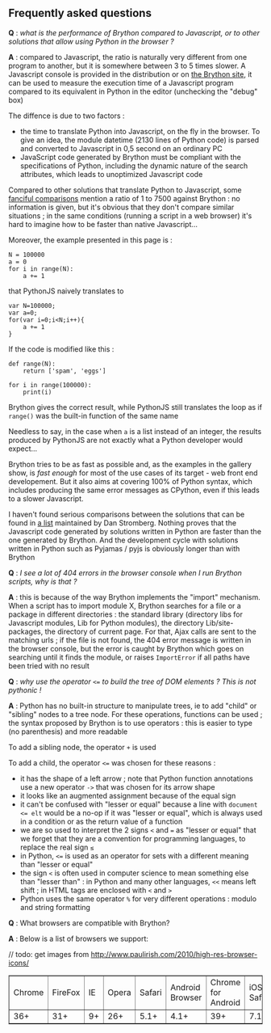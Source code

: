 Frequently asked questions
--------------------------

__Q__ : _what is the performance of Brython compared to Javascript, or to other solutions that allow using Python in the browser ?_

__A__ : compared to Javascript, the ratio is naturally very different from one program to another, but it is somewhere between 3 to 5 times slower. A Javascript console is provided in the distribution or on [the Brython site](http://brython.info/tests/js_console.html), it can be used to measure the execution time of a Javascript program compared to its equivalent in Python in the editor (unchecking the "debug" box)

The diffence is due to two factors :

- the time to translate Python into Javascript, on the fly in the browser. To give an idea, the module datetime (2130 lines of Python code) is parsed and converted to Javascript in 0,5 second on an ordinary PC
- JavaScript code generated by Brython must be compliant with the specifications of Python, including the dynamic nature of the search attributes, which leads to unoptimized Javascript code

Compared to other solutions that translate Python to Javascript, some [fanciful comparisons](http://pyppet.blogspot.fr/2013/11/brython-vs-pythonjs.html) mention a ratio of 1 to 7500 against Brython : no information is given, but it's obvious that they don't compare similar situations ; in the same conditions (running a script in a web browser) it's hard to imagine how to be faster than native Javascript...

Moreover, the example presented in this page is :

    N = 100000
    a = 0
    for i in range(N):
        a += 1

that PythonJS naively translates to

    var N=100000;
    var a=0;
    for(var i=0;i<N;i++){
        a += 1
    }

If the code is modified like this :

    def range(N):
        return ['spam', 'eggs']
    
    for i in range(100000):
        print(i)

Brython gives the correct result, while PythonJS still translates the loop as if `range()` was the built-in function of the same name

Needless to say, in the case when `a` is a list instead of an integer, the results produced by PythonJS are not exactly what a Python developer would expect...

Brython tries to be as fast as possible and, as the examples in the gallery show, is _fast enough_ for most of the use cases of its target - web front end developement. But it also aims at covering 100% of Python syntax, which includes producing the same error messages as CPython, even if this leads to a slower Javascript.

I haven't found serious comparisons between the solutions that can be found in [a list](http://stromberg.dnsalias.org/~strombrg/pybrowser/python-browser.html) maintained by Dan Stromberg. Nothing proves that the Javascript code generated by solutions written in Python are faster than the one generated by Brython. And the development cycle with solutions written in Python such as Pyjamas / pyjs is obviously longer than with Brython

__Q__ : _I see a lot of 404 errors in the browser console when I run Brython scripts, why is that ?_

__A__ : this is because of the way Brython implements the "import" mechanism. When a script has to import module X, Brython searches for a file or a package in different directories : the standard library (directory libs for Javascript modules, Lib for Python modules), the directory Lib/site-packages, the directory of current page. For that, Ajax calls are sent to the matching urls ; if the file is not found, the 404 error message is written in the browser console, but the error is caught by Brython which goes on searching until it finds the module, or raises `ImportError` if all paths have been tried with no result

__Q__ : _why use the operator `<=` to build the tree of DOM elements ? This is not pythonic !_

__A__ : Python has no built-in structure to manipulate trees, ie to add "child" or "sibling" nodes to a tree node. For these operations, functions can be used ; the syntax proposed by Brython is to use operators : this is easier to type (no parenthesis) and more readable

To add a sibling node, the operator `+` is used

To add a child, the operator `<=` was chosen for these reasons :

- it has the shape of a left arrow ; note that Python function annotations use a new operator `->` that was chosen for its arrow shape
- it looks like an augmented assignment because of the equal sign
- it can't be confused with "lesser or equal" because a line with `document <= elt` would be a no-op if it was "lesser or equal", which is always used in a condition or as the return value of a function
- we are so used to interpret the 2 signs `<` and `=` as "lesser or equal" that we forget that they are a convention for programming languages, to replace the real sign `≤`
- in Python, `<=` is used as an operator for sets with a different meaning than "lesser or equal"
- the sign `<` is often used in computer science to mean something else than "lesser than" : in Python and many other languages, `<<` means left shift ; in HTML tags are enclosed with `<` and `>`
- Python uses the same operator `%` for very different operations : modulo and string formatting

__Q__ : What browsers are compatible with Brython?

__A__ : Below is a list of browsers we support:

// todo: get images from http://www.paulirish.com/2010/high-res-browser-icons/

<table border="1">
  <tr><td>Chrome</td><td>FireFox</td><td>IE</td><td>Opera</td><td>Safari</td><td>Android Browser</td><td>Chrome for Android</td><td>iOS Safari</td><td>Opera Mini</td></tr>
  <tr><td>36+</td><td>31+</td><td>9+</td><td>26+</td><td>5.1+</td><td>4.1+</td><td>39+</td><td>7.1+</td><td>8+</td></tr>
</table>
